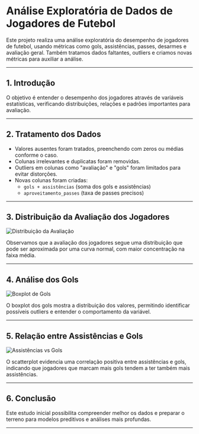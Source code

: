 # Análise Exploratória de Dados de Jogadores de Futebol

Este projeto realiza uma análise exploratória do desempenho de jogadores de futebol, usando métricas como gols, assistências, passes, desarmes e avaliação geral. Também tratamos dados faltantes, outliers e criamos novas métricas para auxiliar a análise.

---

## 1. Introdução

O objetivo é entender o desempenho dos jogadores através de variáveis estatísticas, verificando distribuições, relações e padrões importantes para avaliação.

---

## 2. Tratamento dos Dados

- Valores ausentes foram tratados, preenchendo com zeros ou médias conforme o caso.
- Colunas irrelevantes e duplicatas foram removidas.
- Outliers em colunas como "avaliação" e "gols" foram limitados para evitar distorções.
- Novas colunas foram criadas:  
  - `gols + assistências` (soma dos gols e assistências)  
  - `aproveitamento_passes` (taxa de passes precisos)

---

## 3. Distribuição da Avaliação dos Jogadores

![Distribuição da Avaliação](imagens_readme/hist_avaliacao.png)

Observamos que a avaliação dos jogadores segue uma distribuição que pode ser aproximada por uma curva normal, com maior concentração na faixa média.

---

## 4. Análise dos Gols

![Boxplot de Gols](imagens_readme/boxplot_gols.png)

O boxplot dos gols mostra a distribuição dos valores, permitindo identificar possíveis outliers e entender o comportamento da variável.

---

## 5. Relação entre Assistências e Gols

![Assistências vs Gols](imagens_readme/scatter_assist_gols.png)

O scatterplot evidencia uma correlação positiva entre assistências e gols, indicando que jogadores que marcam mais gols tendem a ter também mais assistências.

---

## 6. Conclusão

Este estudo inicial possibilita compreender melhor os dados e preparar o terreno para modelos preditivos e análises mais profundas.

---




